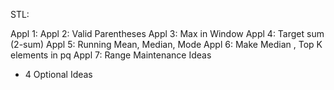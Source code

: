 STL:

Appl 1: 
Appl 2: Valid Parentheses
Appl 3: Max in Window
Appl 4: Target sum (2-sum)
Appl 5: Running Mean, Median, Mode
Appl 6: Make Median , Top K elements in pq
Appl 7: Range Maintenance Ideas

+ 4 Optional Ideas


<!-- bro, they'll are so cooool
I need fresh mind to get into it.
me tired atm. 
I need a switch. -->